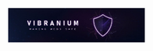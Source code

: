 <br>
<br>
<p align="center">
<img width="280" src="https://github.com/VibraniumAudits/.github/blob/main/assets/banner.jpg">
</p>
